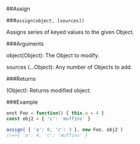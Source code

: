 ##Assign

###`assign(object, [sources])`

Assigns series of keyed values to the given Object.

###Arguments

object(Object): The Object to modify.

sources (...Object): Any number of Objects to add.

###Returns

(Object): Returns modified object.

###Example

```javascript
onst Foo = function() { this.a = 4 }
const obj2 = { 'c': 'muffins' }

assign( { 'a': 0, 'c': 3 }, new Foo, obj2 )
//=>{ 'a': 4, 'c': 'muffins' }

```
